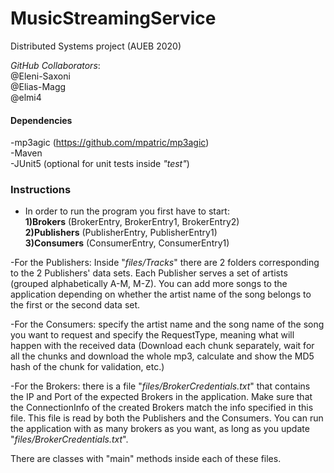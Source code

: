 # MusicStreamingService

Distributed Systems project (AUEB 2020)
    
_GitHub Collaborators_:   
@Eleni-Saxoni  
@Elias-Magg  
@elmi4  

#### Dependencies
-mp3agic (https://github.com/mpatric/mp3agic)  
-Maven  
-JUnit5 (optional for unit tests inside _"test"_)

### Instructions
- In order to run the program you first have to start:  
**1)Brokers** (BrokerEntry, BrokerEntry1, BrokerEntry2)  
**2)Publishers** (PublisherEntry, PublisherEntry1)  
**3)Consumers** (ConsumerEntry, ConsumerEntry1)    

-For the Publishers: Inside "*files/Tracks*" there are 2 folders corresponding to the 2 Publishers' data sets. Each Publisher serves 
 a set of artists (grouped alphabetically A-M, M-Z). You can add more songs to the application depending on whether the 
 artist name of the song belongs to the first or the second data set.

-For the Consumers: specify the artist name and the song name of the song
 you want to request and specify the RequestType, meaning what will happen with the received
 data (Download each chunk separately, wait for all the chunks and download the whole mp3,
 calculate and show the MD5 hash of the chunk for validation, etc.)
 
-For the Brokers: there is a file "_files/BrokerCredentials.txt_" that contains the 
IP and Port of the expected Brokers in the application. Make sure that the ConnectionInfo
of the created Brokers match the info specified in this file. This file is read by both
the Publishers and the Consumers. You can run the application with as many brokers
as you want, as long as you update "_files/BrokerCredentials.txt_".

 
 There are classes with "main" methods inside each of these files.